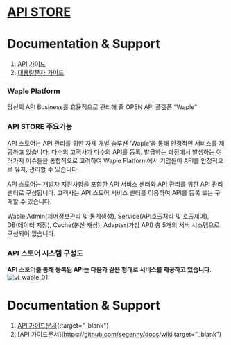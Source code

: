 # [API STORE](https://www.apistore.co.kr/main.do)

# Documentation & Support
1. [API 가이드](https://github.com/segenny/docs/wiki)
2. [대용량문자 가이드](https://github.com/segenny/docs/wiki/SMS-API)

### Waple Platform
당신의 API Business를 효율적으로 관리해 줄 OPEN API 플랫폼 “Waple”

### API STORE 주요기능
API 스토어는 API 관리를 위한 자체 개발 솔루션 ‘Waple’을 통해 안정적인 서비스를 제공하고 있습니다. 
다수의 고객사가 다수의 API를 등록, 발급하는 과정에서 발생하는 여러가지 이슈들을 통합적으로 고려하여 Waple Platform에서 기업들이 API를 안정적으로 유지, 관리할 수 있습니다.

API 스토어는 개발자 지원사항을 포함한 API 서비스 센터와 API 관리를 위한 API 관리 센터로 구성됩니다. 고객사는 API 스토어 서비스 센터를 이용하여 API를 등록 또는 구매할 수 있습니다.

Waple Admin(제어정보관리 및 통계생성), Service(API호출처리 및 호출제어), DB(데이터 저장), Cache(분산 캐싱), Adapter(가상 API) 총 5개의 서버 시스템으로 구성되어 있습니다.

### API 스토어 시스템 구성도
**API 스토어를 통해 등록된 API는 다음과 같은 형태로 서비스를 제공하고 있습니다.**
![vi_waple_01](https://user-images.githubusercontent.com/11333226/53493952-fc81e500-3adf-11e9-860f-1108fe26a33d.gif)


# Documentation & Support
1. [API 가이드문서](https://github.com/segenny/docs/wiki){:target="_blank"}
2. [API 가이드문서](https://github.com/segenny/docs/wiki target="_blank")
